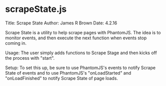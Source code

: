 # scrapeState.js
Title: Scrape State
Author: James R Brown
Date: 4.2.16

Scrape State is a utility to help scrape pages with PhantomJS.
The idea is to monitor events, and then execute the next function
when events stop coming in.  

Usage:
The user simply adds functions to Scrape Stage and then kicks off
the process with "start".

Setup:
To set this up, be sure to use PhantomJS's events to notify
Scrape State of events and to use PhantomJS's "onLoadStarted"
and "onLoadFinished" to notify Scrape State of page loads.
